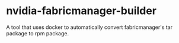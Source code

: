 # nvidia-fabricmanager-builder
A tool that uses docker to automatically convert fabricmanager's tar package to rpm package.
